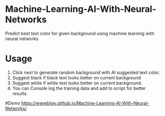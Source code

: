 # Machine-Learning-AI-With-Neural-Networks
Predict best text color for given background using machine learning with neural networks

# Usage
1. Click next  to generate random background with AI suggested text color.
2. Suggest black if black text looks better on current background.
3. Suggest white if white text looks better on current background.
4. You can Console log the training data and add to script for better results.

#Demo
https://wwwbijay.github.io/Machine-Learning-AI-With-Neural-Networks/
